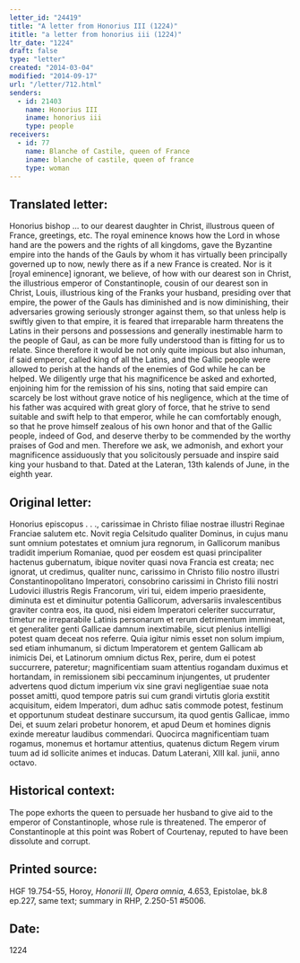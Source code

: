 ```yaml
---
letter_id: "24419"
title: "A letter from Honorius III (1224)"
ititle: "a letter from honorius iii (1224)"
ltr_date: "1224"
draft: false
type: "letter"
created: "2014-03-04"
modified: "2014-09-17"
url: "/letter/712.html"
senders:
  - id: 21403
    name: Honorius III
    iname: honorius iii
    type: people
receivers:
  - id: 77
    name: Blanche of Castile, queen of France
    iname: blanche of castile, queen of france
    type: woman
---
```

<h2> Translated letter:</h2>Honorius bishop ... to our dearest daughter in Christ, illustrous queen of France, greetings, etc.
The royal eminence knows how the Lord in whose hand are the powers and the rights of all kingdoms, gave the Byzantine empire into the hands of the Gauls by whom it has virtually been principally governed up to now, newly there as if a new France is created.  Nor is it [royal eminence] ignorant, we believe, of how with our dearest son in Christ, the illustrious emperor of Constantinople, cousin of our dearest son in Christ, Louis, illustrious king of the Franks your husband, presiding over that empire, the power of the Gauls has diminished and is now diminishing, their adversaries growing seriously stronger against them, so that unless help is swiftly given to that empire, it is feared that irreparable harm threatens the Latins in their persons and possessions and generally inestimable harm to the people of Gaul, as can be more fully understood than is fitting for us to relate.
Since therefore it would be not only quite impious but also inhuman, if said emperor, called king of all the Latins, and the Gallic people were allowed to perish at the hands of the enemies of God while he can be helped.  We diligently urge that his magnificence be asked and exhorted, enjoining him for the remission of his sins, noting that said empire can scarcely be lost without grave notice of his negligence, which at the time of his father was acquired with great glory of force, that he strive to send suitable and swift help to that emperor, while he can comfortably enough, so that he prove himself zealous of his own honor and that of the Gallic people, indeed of God, and deserve therby to be commended by the worthy praises of God and men.  Therefore we ask, we admonish, and exhort your magnificence assiduously that you solicitously persuade and inspire said king your husband to that.
Dated at the Lateran, 13th kalends of June, in the eighth year.
<h2 class="mt-4"> Original letter:</h2>Honorius episcopus . . ., carissimae in Christo filiae nostrae illustri Reginae Franciae salutem etc.
Novit regia Celsitudo qualiter Dominus, in cujus manu sunt omnium potestates et omnium jura regnorum, in Gallicorum manibus tradidit imperium Romaniae, quod per eosdem est quasi principaliter hactenus gubernatum, ibique noviter quasi nova Francia est creata; nec ignorat, ut credimus, qualiter nunc, carissimo in Christo filio nostro illustri Constantinopolitano Imperatori, consobrino carissimi in Christo filii nostri Ludovici illustris Regis Francorum, viri tui, eidem imperio praesidente, diminuta est et diminuitur potentia Gallicorum, adversariis invalescentibus graviter contra eos, ita quod, nisi eidem Imperatori celeriter succurratur, timetur ne irreparabile Latinis personarum et rerum detrimentum immineat, et generaliter genti Gallicae damnum inextimabile, sicut plenius intelligi potest quam deceat nos referre.
Quia igitur nimis esset non solum impium, sed etiam inhumanum, si dictum Imperatorem et gentem Gallicam ab inimicis Dei, et Latinorum omnium dictus Rex, perire, dum ei potest succurrere, pateretur; magnificentiam suam attentius rogandam duximus et hortandam, in remissionem sibi peccaminum injungentes, ut prudenter advertens quod dictum imperium vix sine gravi negligentiae suae nota posset amitti, quod tempore patris sui cum grandi virtutis gloria exstitit acquisitum, eidem Imperatori, dum adhuc satis commode potest, festinum et opportunum studeat destinare succursum, ita quod gentis Gallicae, immo Dei, et suum zelari probetur honorem, et apud Deum et homines dignis exinde mereatur laudibus commendari.  Quocirca magnificentiam tuam rogamus, monemus et hortamur attentius, quatenus dictum Regem virum tuum ad id sollicite animes et inducas.
Datum Laterani, XIII kal. junii, anno octavo.
<h2 class="mt-4"> Historical context:</h2>The pope exhorts the queen to persuade her husband to give aid to the emperor of Constantinople, whose rule is threatened.  The emperor of Constantinople at this point was Robert of Courtenay, reputed to have been dissolute and corrupt.
<h2 class="mt-4"> Printed source:</h2><p>HGF 19.754-55, Horoy, <em>Honorii III, Opera omnia</em>, 4.653, Epistolae, bk.8 ep.227, same text; summary in RHP, 2.250-51 #5006.</p><h2 class="mt-4"> Date:</h2>1224